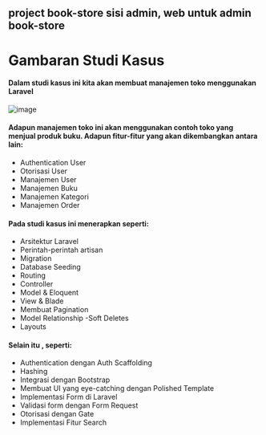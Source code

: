 ## project book-store sisi admin, web untuk admin book-store
# Gambaran Studi Kasus
#### Dalam studi kasus ini kita akan membuat manajemen toko menggunakan Laravel

![image](https://user-images.githubusercontent.com/37723902/120270092-318acc80-c2d3-11eb-8919-edb71dd696b9.png)


#### Adapun manajemen toko ini akan menggunakan contoh toko yang menjual produk buku. Adapun fitur-fitur yang akan dikembangkan antara lain:

- Authentication User
- Otorisasi User
- Manajemen User
- Manajemen Buku
- Manajemen Kategori
- Manajemen Order

#### Pada studi kasus ini menerapkan seperti:

- Arsitektur Laravel
- Perintah-perintah artisan
- Migration
- Database Seeding
- Routing
- Controller
- Model & Eloquent
- View & Blade
- Membuat Pagination
- Model Relationship
-Soft Deletes
- Layouts

#### Selain itu , seperti:

- Authentication dengan Auth Scaffolding
- Hashing
- Integrasi dengan Bootstrap
- Membuat UI yang eye-catching dengan Polished Template
- Implementasi Form di Laravel
- Validasi form dengan Form Request
- Otorisasi dengan Gate
- Implementasi Fitur Search

